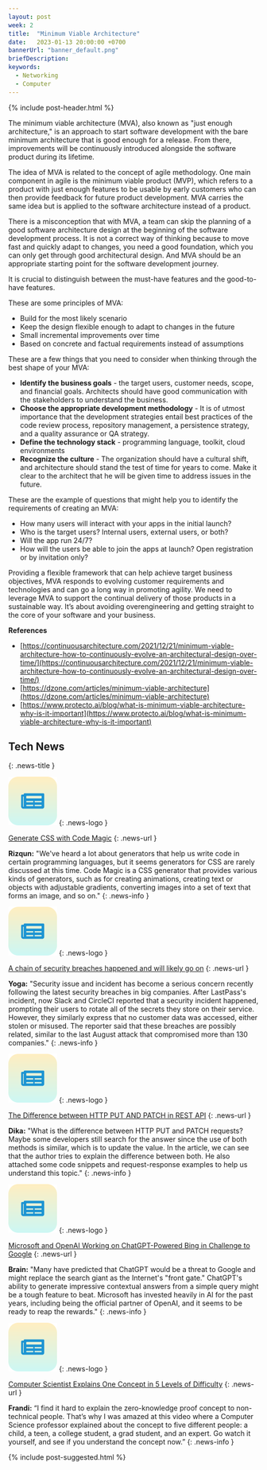 ```yaml
---
layout: post
week: 2
title:  "Minimum Viable Architecture"
date:   2023-01-13 20:00:00 +0700
bannerUrl: "banner_default.png"
briefDescription: 
keywords:
  - Networking
  - Computer
---
```


{% include post-header.html %}

The minimum viable architecture (MVA), also known as "just enough architecture," is an approach to start software development with the bare minimum architecture that is good enough for a release. From there, improvements will be continuously introduced alongside the software product during its lifetime.

The idea of MVA is related to the concept of agile methodology. One main component in agile is the minimum viable product (MVP), which refers to a product with just enough features to be usable by early customers who can then provide feedback for future product development. MVA carries the same idea but is applied to the software architecture instead of a product.

There is a misconception that with MVA, a team can skip the planning of a good software architecture design at the beginning of the software development process. It is not a correct way of thinking because to move fast and quickly adapt to changes, you need a good foundation, which you can only get through good architectural design. And MVA should be an appropriate starting point for the software development journey.

It is crucial to distinguish between the must-have features and the good-to-have features.

These are some principles of MVA:

- Build for the most likely scenario
- Keep the design flexible enough to adapt to changes in the future
- Small incremental improvements over time
- Based on concrete and factual requirements instead of assumptions

These are a few things that you need to consider when thinking through the best shape of your MVA:

- **Identify the business goals** - the target users, customer needs, scope, and financial goals. Architects should have good communication with the stakeholders to understand the business.
- **Choose the appropriate development methodology** - It is of utmost importance that the development strategies entail best practices of the code review process, repository management, a persistence strategy, and a quality assurance or QA strategy.
- **Define the technology stack** - programming language, toolkit, cloud environments
- **Recognize the culture** - The organization should have a cultural shift, and architecture should stand the test of time for years to come. Make it clear to the architect that he will be given time to address issues in the future.

These are the example of questions that might help you to identify the requirements of creating an MVA:

- How many users will interact with your apps in the initial launch?
- Who is the target users? Internal users, external users, or both?
- Will the app run 24/7?
- How will the users be able to join the apps at launch? Open registration or by invitation only?

Providing a flexible framework that can help achieve target business objectives, MVA responds to evolving customer requirements and technologies and can go a long way in promoting agility. We need to leverage MVA to support the continual delivery of those products in a sustainable way. It’s about avoiding overengineering and getting straight to the core of your software and your business.

__References__

- [https://continuousarchitecture.com/2021/12/21/minimum-viable-architecture-how-to-continuously-evolve-an-architectural-design-over-time/](https://continuousarchitecture.com/2021/12/21/minimum-viable-architecture-how-to-continuously-evolve-an-architectural-design-over-time/)
- [https://dzone.com/articles/minimum-viable-architecture](https://dzone.com/articles/minimum-viable-architecture)
- [https://www.protecto.ai/blog/what-is-minimum-viable-architecture-why-is-it-important](https://www.protecto.ai/blog/what-is-minimum-viable-architecture-why-is-it-important)

## Tech News
{: .news-title }

![memo](/assets/images/tech-news.svg)
{: .news-logo }

[Generate CSS with Code Magic](https://code-magic.vercel.app/)
{: .news-url }

__Rizqun:__ "We've heard a lot about generators that help us write code in certain programming languages, but it seems generators for CSS are rarely discussed at this time. Code Magic is a CSS generator that provides various kinds of generators, such as for creating animations, creating text or objects with adjustable gradients, converting images into a set of text that forms an image, and so on."
{: .news-info }

![memo](/assets/images/tech-news.svg)
{: .news-logo }

[A chain of security breaches happened and will likely go on](https://arstechnica.com/information-technology/2023/01/first-lastpass-now-slack-and-circleci-the-hacks-go-on-and-will-likely-worsen/)
{: .news-url }

__Yoga:__ "Security issue and incident has become a serious concern recently following the latest security breaches in big companies. After LastPass's incident, now Slack and CircleCI reported that a security incident happened, prompting their users to rotate all of the secrets they store on their service. However, they similarly express that no customer data was accessed, either stolen or misused. The reporter said that these breaches are possibly related, similar to the last August attack that compromised more than 130 companies."
{: .news-info }

![memo](/assets/images/tech-news.svg)
{: .news-logo }

[The Difference between HTTP PUT AND PATCH in REST API](https://medium.com/@niteshsinghal85/httpput-or-httppatch-in-asp-net-core-ceaae99e320b)
{: .news-url }

__Dika:__ "What is the difference between HTTP PUT and PATCH requests? Maybe some developers still search for the answer since the use of both methods is similar, which is to update the value. In the article, we can see that the author tries to explain the difference between both. He also attached some code snippets and request-response examples to help us understand this topic."
{: .news-info }

![memo](/assets/images/tech-news.svg)
{: .news-logo }

[Microsoft and OpenAI Working on ChatGPT-Powered Bing in Challenge to Google](https://www.theverge.com/2023/1/4/23538552/microsoft-bing-chatgpt-search-google-competition)
{: .news-url }

__Brain:__ "Many have predicted that ChatGPT would be a threat to Google and might replace the search giant as the Internet's "front gate." ChatGPT's ability to generate impressive contextual answers from a simple query might be a tough feature to beat. Microsoft has invested heavily in AI for the past years, including being the official partner of OpenAI, and it seems to be ready to reap the rewards."
{: .news-info }

![memo](/assets/images/tech-news.svg)
{: .news-logo }

[Computer Scientist Explains One Concept in 5 Levels of Difficulty](https://www.youtube.com/watch?v=fOGdb1CTu5c)
{: .news-url }

__Frandi:__ “I find it hard to explain the zero-knowledge proof concept to non-technical people. That’s why I was amazed at this video where a Computer Science professor explained about the concept to five different people: a child, a teen, a college student, a grad student, and an expert. Go watch it yourself, and see if you understand the concept now.”
{: .news-info }

{% include post-suggested.html %}